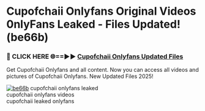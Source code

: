 # Cupofchaii Onlyfans Original Videos 0nlyFans Leaked - Files Updated! (be66b)

<h3>🔴 CLICK HERE 🌐==►► <a href="https://tinyurl.com/4seja8ks" rel="nofollow">Cupofchaii Onlyfans Updated Files</a></h3>

Get Cupofchaii Onlyfans and all content. Now you can access all videos and pictures of Cupofchaii Onlyfans. New Updated Files 2025!

[![be66b](https://i.imgur.com/EWjZXRe.gif)](https://tinyurl.com/4seja8ks)
cupofchaii onlyfans leaked<br>
cupofchaii onlyfans videos<br>
cupofchaii leaked onlyfans